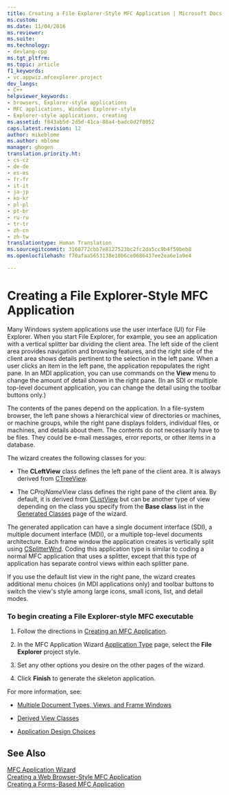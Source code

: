 ```yaml
---
title: Creating a File Explorer-Style MFC Application | Microsoft Docs
ms.custom: 
ms.date: 11/04/2016
ms.reviewer: 
ms.suite: 
ms.technology:
- devlang-cpp
ms.tgt_pltfrm: 
ms.topic: article
f1_keywords:
- vc.appwiz.mfcexplorer.project
dev_langs:
- C++
helpviewer_keywords:
- browsers, Explorer-style applications
- MFC applications, Windows Explorer-style
- Explorer-style applications, creating
ms.assetid: f843ab5d-2d5d-41ca-88a4-badc0d2f8052
caps.latest.revision: 12
author: mikeblome
ms.author: mblome
manager: ghogen
translation.priority.ht:
- cs-cz
- de-de
- es-es
- fr-fr
- it-it
- ja-jp
- ko-kr
- pl-pl
- pt-br
- ru-ru
- tr-tr
- zh-cn
- zh-tw
translationtype: Human Translation
ms.sourcegitcommit: 3168772cbb7e8127523bc2fc2da5cc9b4f59beb8
ms.openlocfilehash: f70afaa5653138e10b6ce0686437ee2ea6e1a9e4

---
```

# Creating a File Explorer-Style MFC Application
Many Windows system applications use the user interface (UI) for File Explorer. When you start File Explorer, for example, you see an application with a vertical splitter bar dividing the client area. The left side of the client area provides navigation and browsing features, and the right side of the client area shows details pertinent to the selection in the left pane. When a user clicks an item in the left pane, the application repopulates the right pane. In an MDI application, you can use commands on the **View** menu to change the amount of detail shown in the right pane. (In an SDI or multiple top-level document application, you can change the detail using the toolbar buttons only.)  
  
 The contents of the panes depend on the application. In a file-system browser, the left pane shows a hierarchical view of directories or machines, or machine groups, while the right pane displays folders, individual files, or machines, and details about them. The contents do not necessarily have to be files. They could be e-mail messages, error reports, or other items in a database.  
  
 The wizard creates the following classes for you:  
  
-   The **CLeftView** class defines the left pane of the client area. It is always derived from [CTreeView](../../mfc/reference/ctreeview-class.md).  
  
-   The C*ProjName*View class defines the right pane of the client area. By default, it is derived from [CListView](../../mfc/reference/clistview-class.md) but can be another type of view depending on the class you specify from the **Base class** list in the [Generated Classes](../../mfc/reference/generated-classes-mfc-application-wizard.md) page of the wizard.  
  
 The generated application can have a single document interface (SDI), a multiple document interface (MDI), or a multiple top-level documents architecture. Each frame window the application creates is vertically split using [CSplitterWnd](../../mfc/reference/csplitterwnd-class.md). Coding this application type is similar to coding a normal MFC application that uses a splitter, except that this type of application has separate control views within each splitter pane.  
  
 If you use the default list view in the right pane, the wizard creates additional menu choices (in MDI applications only) and toolbar buttons to switch the view's style among large icons, small icons, list, and detail modes.  
  
### To begin creating a File Explorer-style MFC executable  
  
1.  Follow the directions in [Creating an MFC Application](../../mfc/reference/creating-an-mfc-application.md).  
  
2.  In the MFC Application Wizard [Application Type](../../mfc/reference/application-type-mfc-application-wizard.md) page, select the **File Explorer** project style.  
  
3.  Set any other options you desire on the other pages of the wizard.  
  
4.  Click **Finish** to generate the skeleton application.  
  
 For more information, see:  
  
-   [Multiple Document Types, Views, and Frame Windows](../../mfc/multiple-document-types-views-and-frame-windows.md)  
  
-   [Derived View Classes](../../mfc/derived-view-classes-available-in-mfc.md)  
  
-   [Application Design Choices](../../mfc/application-design-choices.md)  
  
## See Also  
 [MFC Application Wizard](../../mfc/reference/mfc-application-wizard.md)   
 [Creating a Web Browser-Style MFC Application](../../mfc/reference/creating-a-web-browser-style-mfc-application.md)   
 [Creating a Forms-Based MFC Application](../../mfc/reference/creating-a-forms-based-mfc-application.md)




<!--HONumber=Jan17_HO2-->


